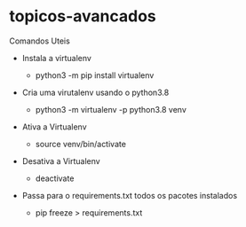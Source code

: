 # topicos-avancados

Comandos Uteis

- Instala a virtualenv

  - python3 -m pip install virtualenv

- Cria uma virutalenv usando o python3.8

  - python3 -m virtualenv -p python3.8 venv

- Ativa a Virtualenv

  - source venv/bin/activate

- Desativa a Virtualenv

  - deactivate

- Passa para o requirements.txt todos os pacotes instalados

  - pip freeze > requirements.txt
